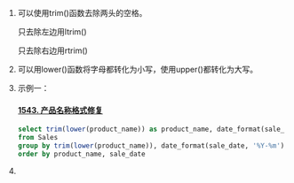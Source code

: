 1. 可以使用trim()函数去除两头的空格。

   只去除左边用ltrim()

   只去除右边用rtrim()

2. 可以用lower()函数将字母都转化为小写，使用upper()都转化为大写。

3. 示例一：

   #### [1543. 产品名称格式修复](https://leetcode.cn/problems/fix-product-name-format/)

   ```sql
   select trim(lower(product_name)) as product_name, date_format(sale_date, '%Y-%m') as sale_date, count(*) as total
   from Sales
   group by trim(lower(product_name)), date_format(sale_date, '%Y-%m')
   order by product_name, sale_date
   ```

   

4. 
